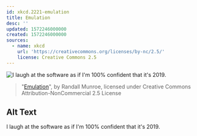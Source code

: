 ```yaml
---
id: xkcd.2221-emulation
title: Emulation
desc: ''
updated: 1572246000000
created: 1572246000000
sources:
  - name: xkcd
    url: 'https://creativecommons.org/licenses/by-nc/2.5/'
    license: Creative Commons 2.5
---
```

![I laugh at the software as if I'm 100% confident that it's 2019.](https://imgs.xkcd.com/comics/emulation.png)
> "[Emulation](https://xkcd.com/2221/)", by Randall Munroe, licensed under Creative Commons Attribution-NonCommercial 2.5 License

## Alt Text
I laugh at the software as if I'm 100% confident that it's 2019.
